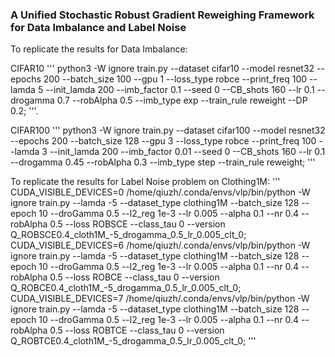 ### A Unified Stochastic Robust Gradient Reweighing Framework for Data Imbalance and Label Noise


To replicate the results for Data Imbalance:

CIFAR10
'''
python3 -W ignore train.py --dataset cifar10 --model resnet32 --epochs 200 --batch_size 100 --gpu 1 --loss_type robce --print_freq 100 --lamda 5 --init_lamda 200 --imb_factor 0.1 --seed 0 --CB_shots 160 --lr 0.1 --drogamma 0.7 --robAlpha 0.5 --imb_type exp --train_rule reweight --DP 0.2;
'''.


CIFAR100
'''
python3 -W ignore train.py --dataset cifar100 --model resnet32 --epochs 200 --batch_size 128 --gpu 3 --loss_type robce --print_freq 100 --lamda 3 --init_lamda 200 --imb_factor 0.01 --seed 0 --CB_shots 160 --lr 0.1 --drogamma 0.45 --robAlpha 0.3 --imb_type step --train_rule reweight;
'''


To replicate the results for Label Noise problem on Clothing1M:
'''
CUDA_VISIBLE_DEVICES=0 /home/qiuzh/.conda/envs/vlp/bin/python -W ignore train.py --lamda -5 --dataset_type clothing1M --batch_size 128 --epoch 10 --droGamma 0.5 --l2_reg 1e-3 --lr 0.005 --alpha 0.1 --nr 0.4 --robAlpha 0.5 --loss ROBSCE --class_tau 0 --version Q_ROBSCE0.4_cloth1M_-5_drogamma_0.5_lr_0.005_clt_0;
CUDA_VISIBLE_DEVICES=6 /home/qiuzh/.conda/envs/vlp/bin/python -W ignore train.py --lamda -5 --dataset_type clothing1M --batch_size 128 --epoch 10 --droGamma 0.5 --l2_reg 1e-3 --lr 0.005 --alpha 0.1 --nr 0.4 --robAlpha 0.5 --loss ROBCE --class_tau 0 --version Q_ROBCE0.4_cloth1M_-5_drogamma_0.5_lr_0.005_clt_0;
CUDA_VISIBLE_DEVICES=7 /home/qiuzh/.conda/envs/vlp/bin/python -W ignore train.py --lamda -5 --dataset_type clothing1M --batch_size 128 --epoch 10 --droGamma 0.5 --l2_reg 1e-3 --lr 0.005 --alpha 0.1 --nr 0.4 --robAlpha 0.5 --loss ROBTCE --class_tau 0 --version Q_ROBTCE0.4_cloth1M_-5_drogamma_0.5_lr_0.005_clt_0;
'''
